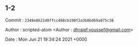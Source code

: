 ## 1-2 

 Commit : `2348e8621d0ffcc498cb190f2a3b0bd69a075c38`

 Author : scripted-atom <Author : dhraief.youssef@gmail.com> 

 Date 	: Mon Jun 21 19:34:24 2021 +0000 

